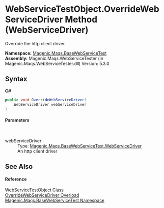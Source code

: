 # WebServiceTestObject.OverrideWebServiceDriver Method (WebServiceDriver)
 

Override the http client driver

**Namespace:**&nbsp;<a href="MAQS_5/WebServices_AUTOGENERATED/Magenic-Maqs-BaseWebServiceTest_Namespace">Magenic.Maqs.BaseWebServiceTest</a><br />**Assembly:**&nbsp;Magenic.Maqs.WebServiceTester (in Magenic.Maqs.WebServiceTester.dll) Version: 5.3.0

## Syntax

**C#**<br />
``` C#
public void OverrideWebServiceDriver(
	WebServiceDriver webServiceDriver
)
```


#### Parameters
&nbsp;<dl><dt>webServiceDriver</dt><dd>Type: <a href="MAQS_5/WebServices_AUTOGENERATED/WebServiceDriver_Class">Magenic.Maqs.BaseWebServiceTest.WebServiceDriver</a><br />An http client driver</dd></dl>

## See Also


#### Reference
<a href="MAQS_5/WebServices_AUTOGENERATED/WebServiceTestObject_Class">WebServiceTestObject Class</a><br /><a href="MAQS_5/WebServices_AUTOGENERATED/WebServiceTestObject-OverrideWebServiceDriver_Method">OverrideWebServiceDriver Overload</a><br /><a href="MAQS_5/WebServices_AUTOGENERATED/Magenic-Maqs-BaseWebServiceTest_Namespace">Magenic.Maqs.BaseWebServiceTest Namespace</a><br />